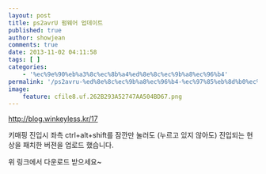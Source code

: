 ```yaml
---
layout: post
title: ps2avrU 펌웨어 업데이트
published: true
author: showjean
comments: true
date: 2013-11-02 04:11:58
tags: [ ]
categories:
    - '%ec%9e%90%eb%a3%8c%ec%8b%a4%ed%8e%8c%ec%9b%a8%ec%96%b4'
permalink: '/ps2avru-%ed%8e%8c%ec%9b%a8%ec%96%b4-%ec%97%85%eb%8d%b0%ec%9d%b4%ed%8a%b8-1'
image:
    feature: cfile8.uf.262B293A52747AA504BD67.png
---
```


  http://blog.winkeyless.kr/17






  키매핑 진입시 좌측 ctrl+alt+shift를 잠깐만 눌러도 (누르고 있지 않아도) 진입되는 현상을 패치한 버젼을 업로드 했습니다.



  위 링크에서 다운로드 받으세요~











  

